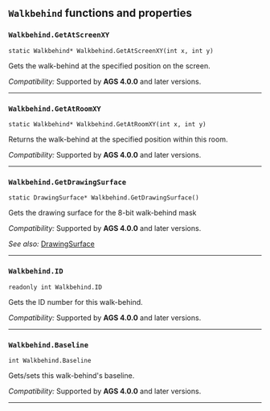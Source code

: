 ## `Walkbehind` functions and properties

### `Walkbehind.GetAtScreenXY`

```ags
static Walkbehind* Walkbehind.GetAtScreenXY(int x, int y)
```

Gets the walk-behind at the specified position on the screen.

*Compatibility:* Supported by **AGS 4.0.0** and later versions.

---

### `Walkbehind.GetAtRoomXY`

```ags
static Walkbehind* Walkbehind.GetAtRoomXY(int x, int y)
```

Returns the walk-behind at the specified position within this room.

*Compatibility:* Supported by **AGS 4.0.0** and later versions.

---

### `Walkbehind.GetDrawingSurface`

```ags
static DrawingSurface* Walkbehind.GetDrawingSurface()
```

Gets the drawing surface for the 8-bit walk-behind mask

*Compatibility:* Supported by **AGS 4.0.0** and later versions.

*See also:* [DrawingSurface](DrawingSurface)

---

### `Walkbehind.ID`

```ags
readonly int Walkbehind.ID
```

Gets the ID number for this walk-behind.

*Compatibility:* Supported by **AGS 4.0.0** and later versions.

---

### `Walkbehind.Baseline`

```ags
int Walkbehind.Baseline
```

Gets/sets this walk-behind's baseline.

*Compatibility:* Supported by **AGS 4.0.0** and later versions.

---
